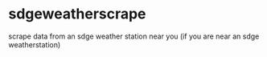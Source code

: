 # sdgeweatherscrape
scrape data from an sdge weather station near you (if you are near an sdge weatherstation)
